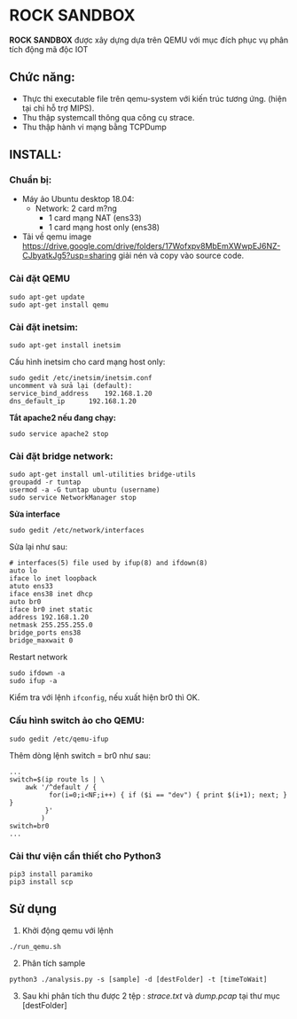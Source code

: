 # ROCK SANDBOX
**ROCK SANDBOX** được xây dựng dựa trên QEMU với mục đích phục vụ phân tích động mã độc IOT
## Chức năng:
* Thực thi executable file trên qemu-system với kiến trúc tương ứng. (hiện tại chỉ hỗ trợ MIPS).
* Thu thập systemcall thông qua công cụ strace.
* Thu thập hành vi mạng bằng TCPDump
## INSTALL:
### Chuẩn bị:
* Máy ảo Ubuntu desktop 18.04:
  * Network: 2 card m?ng
    * 1 card mạng NAT (ens33)
    * 1 card mạng host only (ens38)
* Tải về qemu image
https://drive.google.com/drive/folders/17Wofxpv8MbEmXWwpEJ6NZ-CJbyatkJg5?usp=sharing
giải nén và copy vào source code.
### Cài đặt QEMU
```
sudo apt-get update
sudo apt-get install qemu
```
### Cài đặt inetsim: 
```
sudo apt-get install inetsim
```
Cấu hình inetsim cho card mạng host only:
```
sudo gedit /etc/inetsim/inetsim.conf
uncomment và sửa lại (default):
service_bind_address	192.168.1.20 
dns_default_ip		192.168.1.20
```

**Tắt apache2 nếu đang chạy:**
```
sudo service apache2 stop
```
### Cài đặt bridge network:
```
sudo apt-get install uml-utilities bridge-utils
groupadd -r tuntap
usermod -a -G tuntap ubuntu (username)
sudo service NetworkManager stop
```
**Sửa interface**
```
sudo gedit /etc/network/interfaces
```
Sửa lại như sau: 
```
# interfaces(5) file used by ifup(8) and ifdown(8)
auto lo
iface lo inet loopback
atuto ens33
iface ens38 inet dhcp
auto br0
iface br0 inet static
address 192.168.1.20
netmask 255.255.255.0
bridge_ports ens38
bridge_maxwait 0
```
Restart network
```
sudo ifdown -a
sudo ifup -a
```
Kiểm tra với lệnh `ifconfig`, nếu xuất hiện br0 thì OK.
### Cấu hình switch ảo cho QEMU:
```
sudo gedit /etc/qemu-ifup
```
Thêm dòng lệnh switch = br0 như sau:
```
...
switch=$(ip route ls | \
    awk '/^default / {
          for(i=0;i<NF;i++) { if ($i == "dev") { print $(i+1); next; } }
         }'
        )
switch=br0 
...
```
### Cài thư viện cần thiết cho Python3
```
pip3 install paramiko
pip3 install scp
```
## Sử dụng
1. Khởi động qemu với lệnh
```
./run_qemu.sh
```
2. Phân tích sample
```
python3 ./analysis.py -s [sample] -d [destFolder] -t [timeToWait]
```
3. Sau khi phân tích thu được 2 tệp : *strace.txt* và *dump.pcap* tại thư mục [destFolder]




